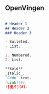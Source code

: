 ## OpenVingen




```markdown

# Header 1
## Header 2
### Header 3

- Bulleted. 
- List. 

1. Numbered. 
2. List. 

**Bold**   
_Italic_.  
`Code` text. 
[Link](#)     
![图片](#). 

```
